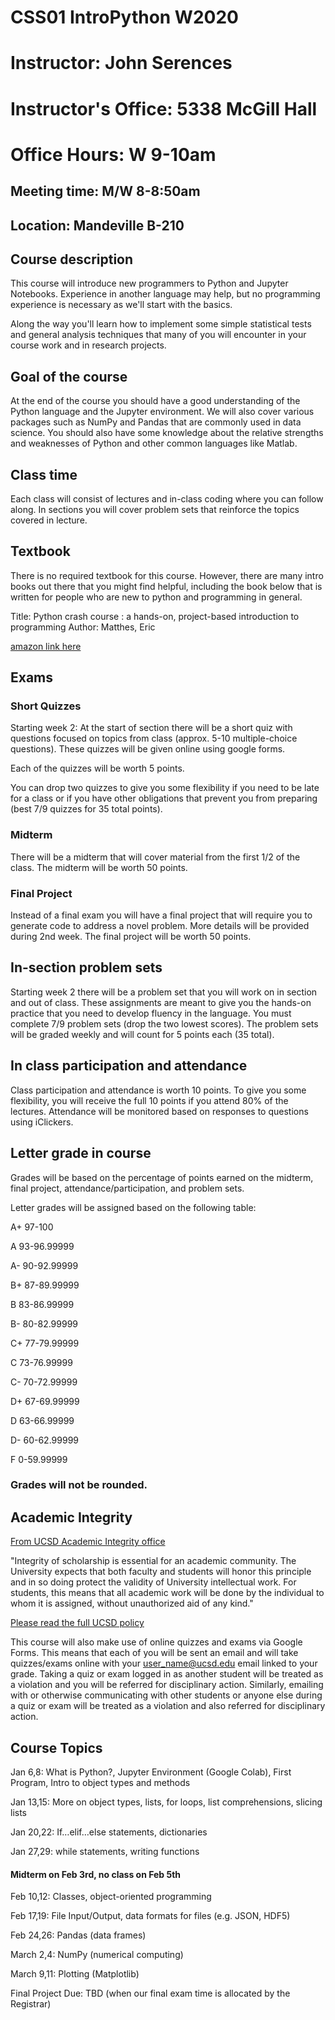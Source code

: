# CSS01 IntroPython W2020

# Instructor: John Serences 

# Instructor's Office: 5338 McGill Hall 

# Office Hours: W 9-10am

## Meeting time: M/W 8-8:50am

## Location: Mandeville B-210

## Course description
This course will introduce new programmers to Python and Jupyter Notebooks. Experience in another language may help, but no programming experience is necessary as we'll start with the basics. 

Along the way you'll learn how to implement some simple statistical tests and general analysis techniques that many of you will encounter in your course work and in research projects.  

## Goal of the course
At the end of the course you should have a good understanding of the Python language and the Jupyter environment. We will also cover various packages such as NumPy and Pandas that are commonly used in data science. You should also have some knowledge about the relative strengths and weaknesses of Python and other common languages like Matlab. 

## Class time
Each class will consist of lectures and in-class coding where you can follow along. In sections you will cover problem sets that reinforce the topics covered in lecture. 

## Textbook
There is no required textbook for this course. However, there are many intro books out there that you might find helpful, including the book below that is written for people who are new to python and programming in general. 

Title: Python crash course : a hands-on, project-based introduction to programming
Author: Matthes, Eric

[amazon link here](https://www.amazon.com/Python-Crash-Course-Hands-Project-Based/dp/1593276036/ref=sr_1_1?s=books&ie=UTF8&qid=1546894838&sr=1-1&keywords=Python+Crash+Course%3A+A+Hands-On%2C+Project-Based+Introduction+to+Programming)

## Exams

### Short Quizzes
Starting week 2: At the start of section there will be a short quiz with questions focused on topics from class (approx. 5-10 multiple-choice questions). These quizzes will be given online using google forms. 

Each of the quizzes will be worth 5 points.

You can drop two quizzes to give you some flexibility if you need to be late for a class or if you have other obligations that prevent you from preparing (best 7/9 quizzes for 35 total points).  

### Midterm
There will be a midterm that will cover material from the first 1/2 of the class. The midterm will be worth 50 points. 

### Final Project
Instead of a final exam you will have a final project that will require you to generate code to address a novel problem. More details will be provided during 2nd week. The final project will be worth 50 points. 

## In-section problem sets
Starting week 2 there will be a problem set that you will work on in section and out of class. These assignments are meant to give you the hands-on practice that you need to develop fluency in the language. You must complete 7/9 problem sets (drop the two lowest scores). The problem sets will be graded weekly and will count for 5 points each (35 total). 

## In class participation and attendance
Class participation and attendance is worth 10 points. To give you some flexibility, you will receive the full 10 points if you attend 80% of the lectures. Attendance will be monitored based on responses to questions using iClickers. 

## Letter grade in course
Grades will be based on the percentage of points earned on the midterm, final project, attendance/participation, and problem sets. 

Letter grades will be assigned based on the following table:

A+ 97-100

A 93-96.99999

A- 90-92.99999
 
B+ 87-89.99999
 
B 83-86.99999
 
B- 80-82.99999
 
C+ 77-79.99999
 
C 73-76.99999
 
C- 70-72.99999
 
D+ 67-69.99999
 
D 63-66.99999
 
D- 60-62.99999
 
F 0-59.99999

### Grades will not be rounded.

## Academic Integrity

[From UCSD Academic Integrity office](https://academicintegrity.ucsd.edu/take-action/promote-integrity/faculty/syllabus-statements.html#General-statement-on-academic-i)

"Integrity of scholarship is essential for an academic community. The University expects that both faculty and students will honor this principle and in so doing protect the validity of University intellectual work. For students, this means that all academic work will be done by the individual to whom it is assigned, without unauthorized aid of any kind."

[Please read the full UCSD policy](http://senate.ucsd.edu/Operating-Procedures/Senate-Manual/Appendices/2)

This course will also make use of online quizzes and exams via Google Forms. This means that each of you will be sent an email and will take quizzes/exams online with your user_name@ucsd.edu email linked to your grade. Taking a quiz or exam logged in as another student will be treated as a violation and you will be referred for disciplinary action. Similarly, emailing with or otherwise communicating with other students or anyone else during a quiz or exam will be treated as a violation and also referred for disciplinary action.   

## Course Topics
Jan 6,8: What is Python?, Jupyter Environment (Google Colab), First Program, Intro to object types and methods

Jan 13,15: More on object types, lists, for loops, list comprehensions, slicing lists

Jan 20,22: If…elif…else statements, dictionaries

Jan 27,29: while statements, writing functions

#### Midterm on Feb 3rd, no class on Feb 5th

Feb 10,12: Classes, object-oriented programming

Feb 17,19: File Input/Output, data formats for files (e.g. JSON, HDF5)

Feb 24,26: Pandas (data frames)

March 2,4: NumPy (numerical computing)

March 9,11: Plotting (Matplotlib)

Final Project Due: TBD (when our final exam time is allocated by the Registrar)

